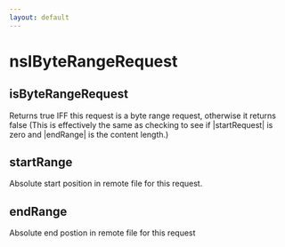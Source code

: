 ```yaml
---
layout: default
---
```


# nsIByteRangeRequest #

## isByteRangeRequest ##
 
Returns true IFF this request is a byte range request, otherwise it
returns false (This is effectively the same as checking to see if 
|startRequest| is zero and |endRange| is the content length.)


## startRange ##
 
Absolute start position in remote file for this request.


## endRange ##

Absolute end postion in remote file for this request

